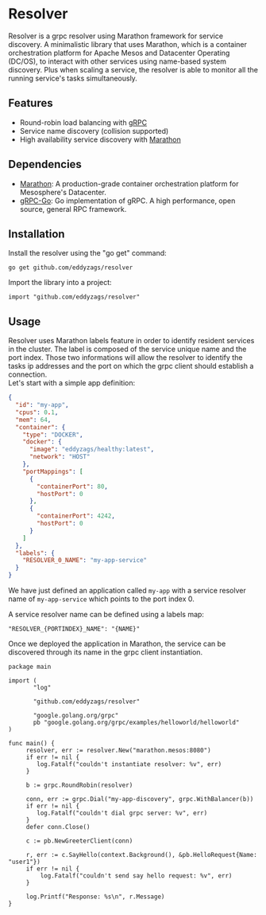 # Resolver

Resolver is a grpc resolver using Marathon framework for service discovery. A minimalistic library that uses Marathon, which is a container orchestration platform for Apache Mesos and Datacenter Operating (DC/OS), to interact with other services using name-based system discovery. Plus when scaling a service, the resolver is able to monitor all the running service's tasks simultaneously.

## Features

* Round-robin load balancing with [gRPC](https://godoc.org/google.golang.org/grpc#RoundRobin)
* Service name discovery (collision supported)
* High availability service discovery with [Marathon](https://mesosphere.github.io/marathon/docs/high-availability.html)

## Dependencies

* [Marathon](https://mesosphere.github.io/marathon): A production-grade container orchestration platform for Mesosphere's Datacenter.
* [gRPC-Go](https://github.com/grpc/grpc-go): Go implementation of gRPC. A high performance, open source, general RPC framework.

## Installation

Install the resolver using the "go get" command:

`go get github.com/eddyzags/resolver`

Import the library into a project:

`import "github.com/eddyzags/resolver"`

## Usage

Resolver uses Marathon labels feature in order to identify resident services in the cluster.
The label is composed of the service unique name and the port
index. Those two informations will allow the resolver to identify the
tasks ip addresses and the port on which the grpc client should
establish a connection.  
Let's start with a simple app definition:

```json
{
  "id": "my-app",
  "cpus": 0.1,
  "mem": 64,
  "container": {
    "type": "DOCKER",
    "docker": {
      "image": "eddyzags/healthy:latest",
      "network": "HOST"
    },
    "portMappings": [
      {
        "containerPort": 80,
        "hostPort": 0
      },
      {
        "containerPort": 4242,
        "hostPort": 0
      }
    ]
  },
  "labels": {
    "RESOLVER_0_NAME": "my-app-service"
  }
}
```

We have just defined an application called `my-app` with a service resolver name of `my-app-service` which points to the port index 0.

A service resolver name can be defined using a labels map:

`"RESOLVER_{PORTINDEX}_NAME": "{NAME}"`

Once we deployed the application in Marathon, the service can be discovered through its name in the grpc client instantiation.

```golang
package main

import (
       "log"

       "github.com/eddyzags/resolver"

       "google.golang.org/grpc"
       pb "google.golang.org/grpc/examples/helloworld/helloworld"
)

func main() {
     resolver, err := resolver.New("marathon.mesos:8080")
     if err != nil {
        log.Fatalf("couldn't instantiate resolver: %v", err)
     }

     b := grpc.RoundRobin(resolver)

     conn, err := grpc.Dial("my-app-discovery", grpc.WithBalancer(b))
     if err != nil {
        log.Fatalf("couldn't dial grpc server: %v", err)
     }
     defer conn.Close()

     c := pb.NewGreeterClient(conn)

     r, err := c.SayHello(context.Background(), &pb.HelloRequest{Name: "user1"})
     if err != nil {
         log.Fatalf("couldn't send say hello request: %v", err)
     }

     log.Printf("Response: %s\n", r.Message)
}
```
